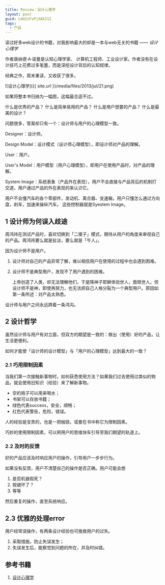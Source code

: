 ```yaml
---
title: Review：设计心理学
layout: post
guid: LmU2sFvPjXAk212
tags:
  - 产品
---
```


读过好多web设计的书籍，对我影响最大的却是一本与web无关的书籍 —— *设计心理学* 

作者唐纳德·A·诺曼是认知心理学家、 计算机工程师、工业设计家。作者没有在设计技巧上花费过多笔墨，而是深挖设计背后的认知规律。

经典之作，周末重读，又收获了很多。


<span class="image-600">![设计心理学]({{ site.url }}/media/files/2013/jul/21.png)</span>

如果将整本书归纳为一幅图，这幅最合适不过。

什么是优秀的产品？
什么是简单易用的产品？
什么是用户想要的产品？
什么是最美的设计？

问题很多，答案却只有一个：设计师与用户的心理模型一致。

Designer：设计师。

Design Model：设计模式（设计师心理模型），即设计师对产品的理解。

User：用户。

User's Model：用户模型（用户心理模型），即用户在使用产品时，对产品的理解。

System Image：系统表象（产品外在表现），用户不会直接与产品背后的机制打交道，用户通过产品的外在表现的来认识它。

用户不会懂汽车的各个零部件，发动机、离合器、变速箱，用户只懂怎么通过方向盘，刹车，加速来操纵汽车。 这些控制器就是Syestem Image。


## 1 设计师为何误入歧途

周鸿祎在测试产品时，喜欢切换到「二傻子」模式，期待从用户的角度来审视自己的产品。周鸿祎要么就是扯淡，要么就是「牛人」。

因为设计师不是用户。

1. 设计师对自己的产品异常了解，难以相信用户在使用的过程中也会遇到困难。

2. 设计师不是典型用户，发现不了用户遇到的困难。

	上帝创造了人类，却无法理解他们，于是降神子耶稣体验世人，救赎世人。但设计师不是神，即使再努力，也无法把自己人格分裂为一个典型用户。原因如第一条所述：对产品太熟悉。

设计师与用户之间永远跨着一条鸿沟。


## 2 设计哲学

虽然设计师与用户有对立面，但双方的期望是一致的：做出（使用）好的产品，让生活更便利。

如何才能使「设计师的设计模型」与「用户的心理模型」达到最大的一致？


### 2.1 巧用限制因素


当我们第一次接触新事物时，如何获悉使用方法？如果我们过去使用过类似的物品，就会使用旧知识（经验）来了解新事物。

* 空的瓶子可以用来喝水；
* 书架可以存放书籍；
* 绿色代表success，安全，顺畅；
* 红色代表警告，危险，错误。

人的经验是宝贵的，也是一把枷锁。诺曼在书中称它为限制因素。

巧妙的使用限制因素，可以把用户的思维快车引导至我们期望的轨道上。


### 2.2 及时的反馈

好的产品应该及时响应用户的操作，引导用户一步步行为。

如果没有反馈，用户不清楚自己的操作是否正确。用户可能会想

1. 是否机器假死？
2. 按键坏了？
3. 等等

然后重复的操作，直至系统响应。


## 2.3 优雅的处理error

用户经常误操作，有两条设计经验也可挽救用户的过失。

1. 采取措施，防止失误发生；
2. 失误发生后，能察觉到问题的所在，并及时纠错。


## 参考书籍

1. [设计心理学](http://book.douban.com/subject/4606471/)